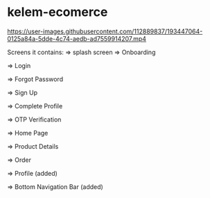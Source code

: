 # kelem-ecomerce

https://user-images.githubusercontent.com/112889837/193447064-0125a84a-5dde-4c74-aedb-ad7559914207.mp4

Screens it contains:
=> splash screen
=> Onboarding

=> Login

=> Forgot Password

=> Sign Up

=> Complete Profile

=> OTP Verification

=> Home Page

=> Product Details

=> Order

=> Profile (added)

=> Bottom Navigation Bar (added)
